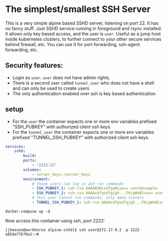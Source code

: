 # The simplest/smallest SSH Server
This is a very simple alpine based SSHD server, listening on port 22. It has no fancy stuff. Just SSHD service running in foreground and rsync installed. It allows only key based access, and the user is `user`. Useful as a jump host inside kubernetes clusters, to further connect to your other secure services behind firewall, etc. You can use it for port forwarding, ssh-agent forwarding, etc.

## Security features:
* Login as `user`.  `user` does not have admin rights.
* There is a second user called `tunnel_user` who does not have a shell and can only be used to create users
* The only authentication enabled over ssh is key based authentication


## setup

* For the `user` the container expects one or more env variables prefixed "SSH_PUBKEY" with authorized client ssh keys. 
* For the `tunnel_user` the container expects one or more env variables prefixed "TUNNEL_SSH_PUBKEY" with authorized client ssh keys. 

```yaml
services:
    sshd:
        build: .
        ports:
            - "2222:22"
        volumes:
            - server_keys:/server_keys
        environment:
            # these users can log in and run commands
            - SSH_PUBKEY_1: ssh-rsa AAAAB3NzsdfgaN1zw== user@example
            - SSH_PUBKEY_2: ssh-rsa AAAAsdfgsdfgjgh...F6igWaN1zw== user@example
            # this user cannot run commands, only make tunnels
            - TUNNEL_SSH_PUBKEY_1: ssh-rsa AAAAsdfgsdfgjgh...F6igWaN1zw== user@example

```

`docker-compose up -d`

Now access this container using ssh, port 2222:
```
[jbeeson@workhorse alpine-sshd]$ ssh user@172.17.0.2 -p 2222
a85de77b70a1:~# 
```
